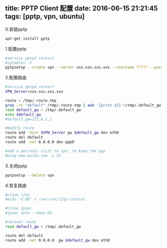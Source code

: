 title: PPTP Client 配置
date: 2016-06-15 21:21:45
tags: [pptp, vpn, ubuntu]
---

0.安装pptp
``` bash
apt-get install pptp
```

1.配置pptp
``` bash
#service pptpd restart
#iptables -F
pptpsetup --create vpn --server xxx.xxx.xxx.xxx --username ????? --password ****** --encrypt --start
```

2.配置路由
``` bash
#service pptpd restart
VPN_Server=xxx.xxx.xxx.xxx

route > /tmp/.route.tmp
grep -rn "default" /tmp/.route.tmp | awk '{print $2}'>/tmp/.default_gw  
read default_gw < /tmp/.default_gw
echo $default_gw
#default_gw=172.6.1.1

#modify route
route add -host $VPN_Server gw $default_gw dev eth0
route del default
route add -net 0.0.0.0 dev ppp0

#add a periodic visit to vpn, to keep the ppp
#ping www.baidu.com -i 15 
```

3.关闭pptp
``` bash
pptpsetup --delete vpn 
```

4.恢复路由
``` bash
#close l2tp
#echo "d DO" > /var/run/l2tp-control

#close ipsec
#ipsec auto --down DO

#recover route
read default_gw < /tmp/.default_gw

route del default
route add -net 0.0.0.0  gw $default_gw dev eth0
```
